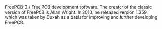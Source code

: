 FreePCB-2 / Free PCB development software. The creator of the classic version of FreePCB is Allan Wright. In 2010, he released version 1.359, which was taken by Duxah as a basis for improving and further developing FreePCB.
